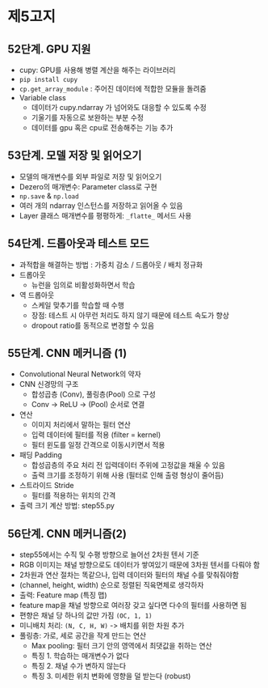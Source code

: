 # 제5고지

## 52단계. GPU 지원
- cupy: GPU를 사용해 병렬 계산을 해주는 라이브러리
- `pip install cupy` 
- `cp.get_array_module` : 주어진 데이터에 적합한 모듈을 돌려줌
- Variable class
    - 데이터가 cupy.ndarray 가 넘어와도 대응할 수 있도록 수정
    - 기울기를 자동으로 보완하는 부분 수정
    - 데이터를 gpu 혹은 cpu로 전송해주는 기능 추가

## 53단계. 모델 저장 및 읽어오기
- 모델의 매개변수를 외부 파일로 저장 및 읽어오기
- Dezero의 매개변수: Parameter class로 구현
- `np.save` & `np.load`
- 여러 개의 ndarray 인스턴스를 저장하고 읽어올 수 있음
- Layer 클래스 매개변수를 평평하게: `_flatte_` 메서드 사용

## 54단계. 드롭아웃과 테스트 모드
- 과적합을 해결하는 방법 : 가중치 감소 / 드롭아웃 / 배치 정규화
- 드롭아웃
    - 뉴런을 임의로 비활성화하면서 학습
- 역 드롭아웃
    - 스케일 맞추기를 학습할 때 수행
    - 장점: 테스트 시 아무런 처리도 하지 않기 때문에 테스트 속도가 향상
    - dropout ratio를 동적으로 변경할 수 있음

## 55단계. CNN 메커니즘 (1)
- Convolutional Neural Network의 약자
- CNN 신경망의 구조
    - 합성곱층 (Conv), 풀링층(Pool) 으로 구성
    - Conv -> ReLU -> (Pool) 순서로 연결
- 연산
    - 이미지 처리에서 말하는 필터 연산
    - 입력 데이터에 필터를 적용 (filter = kernel)
    - 필터 윈도를 일정 간격으로 이동시키면서 적용
- 패딩 Padding
    - 합성곱층의 주요 처리 전 입력데이터 주위에 고정값을 채울 수 있음
    - 출력 크기를 조정하기 위해 사용 (필터로 인해 출령 형상이 줄어듬)
- 스트라이드 Stride
    - 필터를 적용하는 위치의 간격
- 출력 크기 계산 방법: step55.py

## 56단계. CNN 메커니즘(2)
- step55에서는 수직 및 수평 방향으로 늘어선 2차원 텐서 기준
- RGB 이미지는 채널 방향으로도 데이터가 쌓여있기 때문에 3차원 텐서를 다뤄야 함
- 2차원과 연산 절차는 똑같으나, 입력 데이터와 필터의 채널 수를 맞춰줘야함
- (channel, height, width) 순으로 정렬된 직육면체로 생각하자
- 출력: Feature map (특징 맵)
- feature map을 채널 방향으로 여러장 갖고 싶다면 다수의 필터를 사용하면 됨
- 편향은 채널 당 하나의 값만 가짐 `(OC, 1, 1)`
- 미니배치 처리: `(N, C, H, W)` -> 배치를 위한 차원 추가
- 풀링층: 가로, 세로 공간을 작게 만드는 연산
    - Max pooling: 필터 크기 안의 영역에서 최댓값을 취하는 연산
    - 특징 1. 학습하는 매개변수가 없다
    - 특징 2. 채널 수가 변하지 않는다
    - 특징 3. 미세한 위치 변화에 영향을 덜 받는다 (robust)